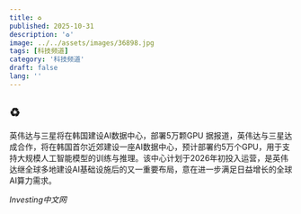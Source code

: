```yaml
---
title: ♻️
published: 2025-10-31
description: '♻️'
image: ../../assets/images/36898.jpg
tags: [科技频道]
category: '科技频道'
draft: false
lang: ''
---
```


## ♻️

英伟达与三星将在韩国建设AI数据中心，部署5万颗GPU
据报道，英伟达与三星达成合作，将在韩国首尔近郊建设一座AI数据中心，预计部署约5万个GPU，用于支持大规模人工智能模型的训练与推理。该中心计划于2026年初投入运营，是英伟达继全球多地建设AI基础设施后的又一重要布局，意在进一步满足日益增长的全球AI算力需求。

*Investing中文网*

